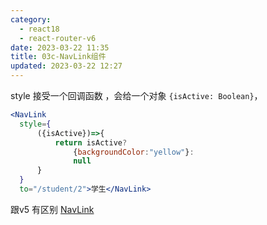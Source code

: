 ```yaml
---
category: 
  - react18
  - react-router-v6
date: 2023-03-22 11:35
title: 03c-NavLink组件
updated: 2023-03-22 12:27
---
```


style 接受一个回调函数 ，会给一个对象 `{isActive: Boolean}`，

```jsx
<NavLink
  style={
      ({isActive})=>{
          return isActive?
              {backgroundColor:"yellow"}:
              null
      }
  }
  to="/student/2">学生</NavLink>
```

跟v5 有区别 [NavLink](02a-Link.md#NavLink)
